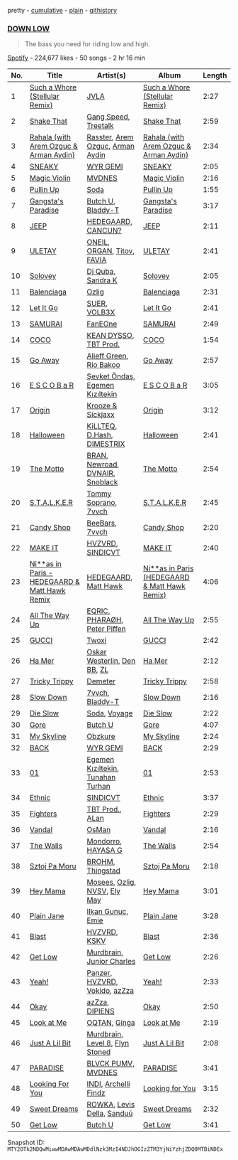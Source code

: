 pretty - [cumulative](/playlists/cumulative/37i9dQZF1DXblmY5UIU3v3.md) - [plain](/playlists/plain/37i9dQZF1DXblmY5UIU3v3) - [githistory](https://github.githistory.xyz/mackorone/spotify-playlist-archive/blob/main/playlists/plain/37i9dQZF1DXblmY5UIU3v3)

### [DOWN LOW](https://open.spotify.com/playlist/37i9dQZF1DXblmY5UIU3v3)

> The bass you need for riding low and high.

[Spotify](https://open.spotify.com/user/spotify) - 224,677 likes - 50 songs - 2 hr 16 min

| No. | Title | Artist(s) | Album | Length |
|---|---|---|---|---|
| 1 | [Such a Whore \(Stellular Remix\)](https://open.spotify.com/track/6A25J9As7towpxovYryAWr) | [JVLA](https://open.spotify.com/artist/24D8gx0257CDd1HAuqNuHu) | [Such a Whore \(Stellular Remix\)](https://open.spotify.com/album/50FPtqYZf0YuJMOUFc8Pkg) | 2:27 |
| 2 | [Shake That](https://open.spotify.com/track/1BrIZsDXewY03c9BUY4Rn9) | [Gang Speed](https://open.spotify.com/artist/1DzFcEcSVtNBrQzemT1mWv), [Treetalk](https://open.spotify.com/artist/3xwLNvmLpu3mDKzCoht2lp) | [Shake That](https://open.spotify.com/album/2SYED5j8wPKjVW5cviH4qN) | 2:59 |
| 3 | [Rahala \(with Arem Ozguc & Arman Aydin\)](https://open.spotify.com/track/6TV56l9QQsHl3Ad3QSRp1i) | [Rasster](https://open.spotify.com/artist/3LVYHgfHgCTy3QSRt5kKQg), [Arem Ozguc](https://open.spotify.com/artist/5JJc8is4VzgOz8ZanDj18J), [Arman Aydin](https://open.spotify.com/artist/4xklx5DAtVru5uf3vSXTgf) | [Rahala \(with Arem Ozguc & Arman Aydin\)](https://open.spotify.com/album/2koJ0Q2koZsHgqtjfo6T0s) | 2:34 |
| 4 | [SNEAKY](https://open.spotify.com/track/7sorNP9VLdnIRIjIwUq5g7) | [WYR GEMI](https://open.spotify.com/artist/3Qubu5zXcOh0EIb2bDwMdB) | [SNEAKY](https://open.spotify.com/album/5LEr15ggG2zjjQm7KrASpj) | 2:05 |
| 5 | [Magic Violin](https://open.spotify.com/track/1VlHp8KvN31LdtDC9orfyV) | [MVDNES](https://open.spotify.com/artist/0jo4MaRxUP72Rou02fgmi7) | [Magic Violin](https://open.spotify.com/album/6oRdtpTdhRpyAZQlQGNCMB) | 2:16 |
| 6 | [Pullin Up](https://open.spotify.com/track/48tI68zHn3r3uHmGxdkKDd) | [Soda](https://open.spotify.com/artist/3hnbNJJnN1jFk3MmBvcn9Z) | [Pullin Up](https://open.spotify.com/album/5uCLVj0095GwMv7tjt3IRX) | 1:55 |
| 7 | [Gangsta's Paradise](https://open.spotify.com/track/0LrL7mzCA0iOYGKl12OxvF) | [Butch U](https://open.spotify.com/artist/6OwRAMGY105QbVOJqNHk0o), [Bladdy\-T](https://open.spotify.com/artist/0mEHevXltYfEtqBh5LHssc) | [Gangsta's Paradise](https://open.spotify.com/album/38FYUgLqzuJH0gUUpy29zx) | 3:17 |
| 8 | [JEEP](https://open.spotify.com/track/2gUGnkgQaNTpfo2d5hZNPT) | [HEDEGAARD](https://open.spotify.com/artist/2ZuweXv0TkfsidZOLZZoM2), [CANCUN?](https://open.spotify.com/artist/5Yw8a4EYuA31E9paXwA50w) | [JEEP](https://open.spotify.com/album/0bKFhX2Ybcf4PMtArNZa5c) | 2:11 |
| 9 | [ULETAY](https://open.spotify.com/track/6Pv2ssBWBcj2QFgmPl42gx) | [ONEIL](https://open.spotify.com/artist/7kzcAiYqxBV5J25vTYeOxA), [ORGAN](https://open.spotify.com/artist/1YKl8e8MJE5TK28LC4UyC6), [Titov](https://open.spotify.com/artist/3SuQprUc8N1kIOs2Hm2mAk), [FAVIA](https://open.spotify.com/artist/4SbfECqQtDGpJrcjv4Iwlr) | [ULETAY](https://open.spotify.com/album/35VhiKDtvhfredQm0zWb2m) | 2:41 |
| 10 | [Solovey](https://open.spotify.com/track/29ofWO96svTbZaVWB9reSb) | [Dj Quba](https://open.spotify.com/artist/3jKI2rCmeJNIwW4duG0sQJ), [Sandra K](https://open.spotify.com/artist/4hq99FkPtYKcdc2RQ6QDDx) | [Solovey](https://open.spotify.com/album/2e27TfVReB4lDRAtzlVbW2) | 2:05 |
| 11 | [Balenciaga](https://open.spotify.com/track/3Wn2LERRfDw8N6CAi1auJZ) | [Ozlig](https://open.spotify.com/artist/0DsznjV8aaiEYdTDHmy86L) | [Balenciaga](https://open.spotify.com/album/5nWn90op5We3SUN8Jeuy8q) | 2:31 |
| 12 | [Let It Go](https://open.spotify.com/track/44EZq7xrWPvMsNCnqNXAQS) | [SUER](https://open.spotify.com/artist/1rDU02wIRYl8HsfyOTEs4I), [VOLB3X](https://open.spotify.com/artist/29nkqEfPr4KzAnoDcKriTu) | [Let It Go](https://open.spotify.com/album/70YGL5tFmT2lNNLxUrmC8P) | 2:41 |
| 13 | [SAMURAI](https://open.spotify.com/track/3yUDo3vkOE5XI0W5k6A1vI) | [FanEOne](https://open.spotify.com/artist/6kQPCQf0NTmbj6hwim0vkT) | [SAMURAI](https://open.spotify.com/album/01u5x15oJm1a8uKVN3pP7T) | 2:49 |
| 14 | [COCO](https://open.spotify.com/track/5SOVV7vF2xE1AOPoboZxkH) | [KEAN DYSSO](https://open.spotify.com/artist/74MUeXrsMncKunk1chMxg5), [TBT Prod.](https://open.spotify.com/artist/4WihjWGIXdbrdtcIhCcQuM) | [COCO](https://open.spotify.com/album/6fcMTTl8I6jE8eQee2Q5zV) | 1:54 |
| 15 | [Go Away](https://open.spotify.com/track/1U6rcpjOhEDWTMRMamZkQ1) | [Alieff Green](https://open.spotify.com/artist/75mrERnQpiYVQ0yg7ObPLe), [Rio Bakoo](https://open.spotify.com/artist/0baOAtqOc46DHJmE2v4w1c) | [Go Away](https://open.spotify.com/album/04ATbfkuAkKlxYv9mirGHr) | 2:57 |
| 16 | [E S C O B a R](https://open.spotify.com/track/75BDGJuV727Qx2qkSqx5Fy) | [Şevket Öndaş](https://open.spotify.com/artist/5acooQjRlNtjcI4cHSOlki), [Egemen Kızıltekin](https://open.spotify.com/artist/7qcEBm8FydNYp8jZagSq2W) | [E S C O B a R](https://open.spotify.com/album/3Km6AfOXnr94jZbOWVyhPa) | 3:05 |
| 17 | [Origin](https://open.spotify.com/track/2FZT1Qy0czgULB2PphCDVa) | [Krooze & Sickjaxx](https://open.spotify.com/artist/2Ey9pQgrOcq3YHip0QzLqA) | [Origin](https://open.spotify.com/album/1hfxwfM2G3mkV97Pt8lQlZ) | 3:12 |
| 18 | [Halloween](https://open.spotify.com/track/1yQ3QeYusneCgj5uenIg98) | [KiLLTEQ](https://open.spotify.com/artist/1ShDbHyjuFZA9xA1lP8GYi), [D.Hash](https://open.spotify.com/artist/01F66fhZtaW1DppwBADfTK), [DIMESTRIX](https://open.spotify.com/artist/16dhp16kLV09cD99YsJc8k) | [Halloween](https://open.spotify.com/album/3omCH7c4MKDqmgAKAwsTMN) | 2:41 |
| 19 | [The Motto](https://open.spotify.com/track/5r6axyEqpdxog8T8u6gm5D) | [BRAN](https://open.spotify.com/artist/44CMqAkutKvmCaE2OxyCbd), [Newroad](https://open.spotify.com/artist/7fMVmvW8MFpSAeJBHAbyf9), [DVNAIR](https://open.spotify.com/artist/61A7lqEfBx8ghvKGtzWqWU), [Snoblack](https://open.spotify.com/artist/03ED5pKDk5KVVlCEtxH2bX) | [The Motto](https://open.spotify.com/album/4HoTfH5ggbjjTSH8rP7eHQ) | 2:54 |
| 20 | [S.T.A.L.K.E.R](https://open.spotify.com/track/0v1inx6DMkaMiQwZQw9vRo) | [Tommy Soprano](https://open.spotify.com/artist/1bohBNryuQpzSEtG9cytN1), [7vvch](https://open.spotify.com/artist/5Bahs19BH1UFW8Q6S2MCxu) | [S.T.A.L.K.E.R](https://open.spotify.com/album/1jywvyn8CMDY6qNJME9BIf) | 2:45 |
| 21 | [Candy Shop](https://open.spotify.com/track/1fNw8Z9NynJC5VABh2u36Z) | [BeeBars](https://open.spotify.com/artist/7b3md5axPpNqk3S71GuV62), [7vvch](https://open.spotify.com/artist/5Bahs19BH1UFW8Q6S2MCxu) | [Candy Shop](https://open.spotify.com/album/58cznlUcyL1SOMM3yC9Q0K) | 2:20 |
| 22 | [MAKE IT](https://open.spotify.com/track/6gxQBmcgLhkzf8usSNPOCu) | [HVZVRD](https://open.spotify.com/artist/0TBbjAcKVKKc8QwMoHPI9f), [SINDICVT](https://open.spotify.com/artist/0mkvFhgXFPhQP3oWuzGAgf) | [MAKE IT](https://open.spotify.com/album/5nGwjKgtkXf0EbOvH3isFJ) | 2:40 |
| 23 | [Ni\*\*as in Paris \- HEDEGAARD & Matt Hawk Remix](https://open.spotify.com/track/5MnY5YCv552pFeSwNdCqZw) | [HEDEGAARD](https://open.spotify.com/artist/2ZuweXv0TkfsidZOLZZoM2), [Matt Hawk](https://open.spotify.com/artist/0lGQjr3FTxAwGLlpce0jMg) | [Ni\*\*as in Paris \(HEDEGAARD & Matt Hawk Remix\)](https://open.spotify.com/album/6oazaMjIfrJiNU2HLKtqzs) | 4:06 |
| 24 | [All The Way Up](https://open.spotify.com/track/289pQ5lNESfucuiv1BAgEO) | [EQRIC](https://open.spotify.com/artist/1Yj7SsIEP9k7SsE1HcMBrq), [PHARAØH](https://open.spotify.com/artist/5SHDLpahWqSLc0qhuGpS3f), [Peter Piffen](https://open.spotify.com/artist/50LmKJrodjlTvdI6FvtvrK) | [All The Way Up](https://open.spotify.com/album/7G5LMLw8wnH6Y5vzZRVNor) | 2:55 |
| 25 | [GUCCI](https://open.spotify.com/track/1zJgOHtgI3SRPr76CQyWpO) | [Twoxi](https://open.spotify.com/artist/3sAZ1QyHMsIB3yeuIgDe5S) | [GUCCI](https://open.spotify.com/album/7xufIFECH7urcgCpKKisY3) | 2:42 |
| 26 | [Ha Mer](https://open.spotify.com/track/20R6MFfByX8wWVoZKEQRq8) | [Oskar Westerlin](https://open.spotify.com/artist/0oXnxfuBoIz4DlUCbvxWxd), [Den BB](https://open.spotify.com/artist/3YP7MBWoSfkTwq0pOMj651), [ZL](https://open.spotify.com/artist/4w8PGLhS3yzYSzeV3x2hkA) | [Ha Mer](https://open.spotify.com/album/68dGOUeCx4bW8xgB0d09to) | 2:12 |
| 27 | [Tricky Trippy](https://open.spotify.com/track/53vyJiceKFVk3WmoumZkJu) | [Demeter](https://open.spotify.com/artist/5JIgApvXvqq4KtnDLE9YBz) | [Tricky Trippy](https://open.spotify.com/album/4dWjIRpYaCY3G0t52azdR5) | 2:58 |
| 28 | [Slow Down](https://open.spotify.com/track/09rtoOBDXlydwVQ90ITHnW) | [7vvch](https://open.spotify.com/artist/5Bahs19BH1UFW8Q6S2MCxu), [Bladdy\-T](https://open.spotify.com/artist/0mEHevXltYfEtqBh5LHssc) | [Slow Down](https://open.spotify.com/album/5HgyUvnPlzOyyPLR2gpufN) | 2:16 |
| 29 | [Die Slow](https://open.spotify.com/track/5N3miUm4C10nb8CXEFfmLZ) | [Soda](https://open.spotify.com/artist/3hnbNJJnN1jFk3MmBvcn9Z), [Voyage](https://open.spotify.com/artist/3Ruev6M4tYJtGSInO2xkSt) | [Die Slow](https://open.spotify.com/album/1c9f0oKHV367vgBypmYQoV) | 2:22 |
| 30 | [Gore](https://open.spotify.com/track/16U8KWOWT1MKK4uyHkOUzF) | [Butch U](https://open.spotify.com/artist/6OwRAMGY105QbVOJqNHk0o) | [Gore](https://open.spotify.com/album/1nglOPEW5ZV1TWj5ikk693) | 4:07 |
| 31 | [My Skyline](https://open.spotify.com/track/6EXYMLHG0Xhe1aNFphyayQ) | [Obzkure](https://open.spotify.com/artist/2A0Vr6jboum6XRvVfMD3Tl) | [My Skyline](https://open.spotify.com/album/7v9aoGWmGNRFwgwHQTr6ya) | 2:24 |
| 32 | [BACK](https://open.spotify.com/track/2EatWIkFOkO7hOBhONxhfX) | [WYR GEMI](https://open.spotify.com/artist/3Qubu5zXcOh0EIb2bDwMdB) | [BACK](https://open.spotify.com/album/56QofpWRkpb3rtxLA3PUFr) | 2:29 |
| 33 | [01](https://open.spotify.com/track/2U4fr16sIR5k6ep9iv3vZG) | [Egemen Kızıltekin](https://open.spotify.com/artist/7qcEBm8FydNYp8jZagSq2W), [Tunahan Turhan](https://open.spotify.com/artist/63P7e8ftWqGLOOmaGhrOEz) | [01](https://open.spotify.com/album/0wftiNjxIMvgt7ROVU5i7d) | 2:53 |
| 34 | [Ethnic](https://open.spotify.com/track/5j5dVqtX2YESmIy5T45EHq) | [SINDICVT](https://open.spotify.com/artist/0mkvFhgXFPhQP3oWuzGAgf) | [Ethnic](https://open.spotify.com/album/1OElQtPbcZZYj9NN5gphXj) | 3:37 |
| 35 | [Fighters](https://open.spotify.com/track/1kyGkFDLQcO5umN5HlDsEy) | [TBT Prod.](https://open.spotify.com/artist/4WihjWGIXdbrdtcIhCcQuM), [ALan](https://open.spotify.com/artist/4nDKlmTjgg1o8PriTk0Wma) | [Fighters](https://open.spotify.com/album/4VIp4Tc0UF3HpKMEl1loGz) | 2:29 |
| 36 | [Vandal](https://open.spotify.com/track/3o0uDe47R1wByG9IXIvkSH) | [OsMan](https://open.spotify.com/artist/5yTQ5Ik2Bllbc5hRLeoRkN) | [Vandal](https://open.spotify.com/album/27DyW3vuWYxvbrw2InADaz) | 2:16 |
| 37 | [The Walls](https://open.spotify.com/track/7gfvtlkYb4NQhkLzagOez4) | [Mondorro](https://open.spotify.com/artist/3TWVC1HPfghgGufoJTPk4h), [HAYASA G](https://open.spotify.com/artist/6L5WgMUzw10WPxDk0o8ghs) | [The Walls](https://open.spotify.com/album/6GC9OjIjwwzOzzVkWQ8hIL) | 2:54 |
| 38 | [Sztoj Pa Moru](https://open.spotify.com/track/3BHe1jnaW3hocrfMqytTP2) | [BROHM](https://open.spotify.com/artist/33cjmfhkyHbulkQwkuxe3i), [Thingstad](https://open.spotify.com/artist/4nl0BnCSRpuneTf0d7fV3G) | [Sztoj Pa Moru](https://open.spotify.com/album/6jqIGpQn1A00DdYut4vCNs) | 2:18 |
| 39 | [Hey Mama](https://open.spotify.com/track/2bYKTzh5TZ8iFRinHIz5vO) | [Mosees](https://open.spotify.com/artist/1Bff29cYcg0JkyYiyhFguD), [Ozlig](https://open.spotify.com/artist/0DsznjV8aaiEYdTDHmy86L), [NVSV](https://open.spotify.com/artist/1ZoBPI6LQ3gSXuU2BRPyUD), [Ely May](https://open.spotify.com/artist/4bGLLUNFXUnAbfnvpUnXHg) | [Hey Mama](https://open.spotify.com/album/2VW6poqvjOWN1LOFAQcphV) | 3:01 |
| 40 | [Plain Jane](https://open.spotify.com/track/4bQPTF342jVUgisDgJGMDo) | [Ilkan Gunuc](https://open.spotify.com/artist/02vT04WkgQ8dO4f1GLMTP9), [Emie](https://open.spotify.com/artist/7vMDKdgSZ2Scn4uzFdTDyZ) | [Plain Jane](https://open.spotify.com/album/3R1Cn3b6d2BvhB9c2BTYUu) | 3:28 |
| 41 | [Blast](https://open.spotify.com/track/6IueCsicxdsbMj1HTF8jxq) | [HVZVRD](https://open.spotify.com/artist/0TBbjAcKVKKc8QwMoHPI9f), [KSKV](https://open.spotify.com/artist/07BMRyGNDQEqrjtlqjfYuh) | [Blast](https://open.spotify.com/album/7De3XSkwYMfun0zzYzQRm4) | 2:36 |
| 42 | [Get Low](https://open.spotify.com/track/5KFBAzmzTkacQj5Qt02AAb) | [Murdbrain](https://open.spotify.com/artist/1uJZAXeNu4zmrwkjHwUysn), [Junior Charles](https://open.spotify.com/artist/6XoMjNBDFTRqFgBcy48zHO) | [Get Low](https://open.spotify.com/album/4bmkg3DOj8rdX6OzmWfmLE) | 2:26 |
| 43 | [Yeah!](https://open.spotify.com/track/2MZkILMJHm0p4JTY2qbUJW) | [Panzer](https://open.spotify.com/artist/3CCPoNaYvH1LPFSBbRGdrl), [HVZVRD](https://open.spotify.com/artist/0TBbjAcKVKKc8QwMoHPI9f), [Vokido](https://open.spotify.com/artist/0OrhRAX5OBX91Ad12Frn16), [azZza](https://open.spotify.com/artist/4NSf7ko5N1o44cBzWGoVCP) | [Yeah!](https://open.spotify.com/album/7BCbDhUmjXcQDPn2SAilwu) | 2:33 |
| 44 | [Okay](https://open.spotify.com/track/2yWkgyMnfojm7iPzRwBzn2) | [azZza](https://open.spotify.com/artist/4NSf7ko5N1o44cBzWGoVCP), [DIPIENS](https://open.spotify.com/artist/6CYjGgv0fYxHFHCKWn7SyX) | [Okay](https://open.spotify.com/album/43uDfBBdjkWnRQEkDuNPPW) | 2:50 |
| 45 | [Look at Me](https://open.spotify.com/track/6ixeBeuUlZxjmBsjdsLuCv) | [OQTAN](https://open.spotify.com/artist/0sW5E8JJy5gBqGZxDAlS4s), [Ginga](https://open.spotify.com/artist/3Ht6LI9tAjInNAosJnYZSU) | [Look at Me](https://open.spotify.com/album/3v5y3DdwUPVdn0dWn7lVdL) | 2:19 |
| 46 | [Just A Lil Bit](https://open.spotify.com/track/6Wwi5V7VAR9KOo8c9gksh1) | [Murdbrain](https://open.spotify.com/artist/1uJZAXeNu4zmrwkjHwUysn), [Level 8](https://open.spotify.com/artist/7GHpLKwhlOEzggNhtgQaYv), [Flyn Stoned](https://open.spotify.com/artist/0O7upj4KBKaTdQJ6WM0m9k) | [Just A Lil Bit](https://open.spotify.com/album/4XjtQUIBZEkOiGLXbUwEoe) | 2:08 |
| 47 | [PARADISE](https://open.spotify.com/track/2ouWaJXeTv4kLmqRsc7Wcb) | [BLVCK PUMV](https://open.spotify.com/artist/4aaNIKVG4UIDzZRuxfISmR), [MVDNES](https://open.spotify.com/artist/0jo4MaRxUP72Rou02fgmi7) | [PARADISE](https://open.spotify.com/album/0n10JebJ5LL4j5iTEzCqnO) | 3:41 |
| 48 | [Looking For You](https://open.spotify.com/track/16RNr3flj8kk6Mc8DOmXjU) | [INDI](https://open.spotify.com/artist/7AcpHojwmE3bQlZYQ9UEjH), [Archelli Findz](https://open.spotify.com/artist/6eawBW6CjPiWzIFkPj3MFW) | [Looking for You](https://open.spotify.com/album/5LpjWy0EfrIEKN8gPtY4PY) | 3:15 |
| 49 | [Sweet Dreams](https://open.spotify.com/track/55LIJtZUzyhtSgR4Kp6hHC) | [ROWKA](https://open.spotify.com/artist/2DGyN5NTOHXpEMIcrRHbRm), [Levis Della](https://open.spotify.com/artist/0mz0ZT7rpJuWFxJ8lnxdB5), [Sanduú](https://open.spotify.com/artist/7DsAqd25L6sEx0NICIYF3f) | [Sweet Dreams](https://open.spotify.com/album/2iDZUi1B2nw1T3SHY8RGjJ) | 2:32 |
| 50 | [Get Low](https://open.spotify.com/track/6o2FQGObDH7kCpYlvJH2ai) | [Butch U](https://open.spotify.com/artist/6OwRAMGY105QbVOJqNHk0o) | [Get Low](https://open.spotify.com/album/7vjky38QfkVvkXF1ueWyZT) | 3:41 |

Snapshot ID: `MTY2OTk2NDQwMiwwMDAwMDAwMDdlNzk3MzI4NDJhOGIzZTM3YjNiYzhjZDQ0MTBiNDEx`

